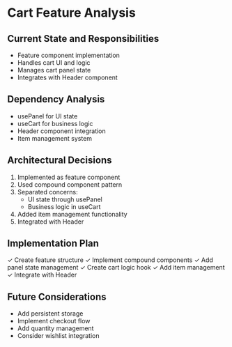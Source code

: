 # Cart Feature Analysis

## Current State and Responsibilities

- Feature component implementation
- Handles cart UI and logic
- Manages cart panel state
- Integrates with Header component

## Dependency Analysis

- usePanel for UI state
- useCart for business logic
- Header component integration
- Item management system

## Architectural Decisions

1. Implemented as feature component
2. Used compound component pattern
3. Separated concerns:
   - UI state through usePanel
   - Business logic in useCart
4. Added item management functionality
5. Integrated with Header

## Implementation Plan

✓ Create feature structure
✓ Implement compound components
✓ Add panel state management
✓ Create cart logic hook
✓ Add item management
✓ Integrate with Header

## Future Considerations

- Add persistent storage
- Implement checkout flow
- Add quantity management
- Consider wishlist integration